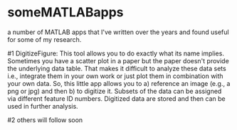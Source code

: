# someMATLABapps
a number of MATLAB apps that I've written over the years and found useful for some of my research.

#1 DigitizeFigure:
This tool allows you to do exactly what its name implies. Sometimes you have a scatter plot in a paper but the paper doesn't provide the underlying data table. That makes it difficult to analyze these data sets i.e., integrate them in your own work or just plot them in combination with your own data. So, this little app allows you to a) reference an image (e.g., a png or jpg) and then b) to digitize it. Subsets of the data can be assigned via different feature ID numbers. Digitized data are stored and then can be used in further analysis.

#2 others will follow soon
